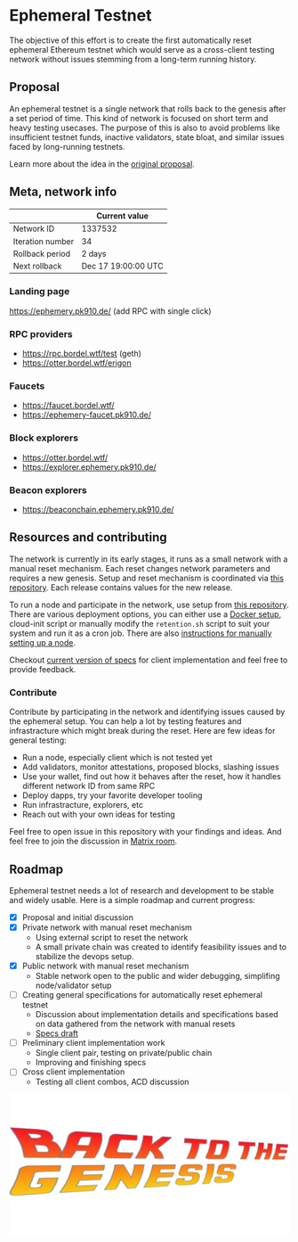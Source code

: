 # Ephemeral Testnet

The objective of this effort is to create the first automatically reset ephemeral Ethereum testnet which would serve as a cross-client testing network without issues stemming from a long-term running history.

## Proposal

An ephemeral testnet is a single network that rolls back to the genesis after a set period of time. This kind of network is focused on short term and heavy testing usecases. The purpose of this is also to avoid problems like insufficient testnet funds, inactive validators, state bloat, and similar issues faced by long-running testnets.

Learn more about the idea in the [original proposal](https://notes.ethereum.org/@mario-havel/stakers-testnet). 

## Meta, network info

|                  | Current value       |
| ---------------- | ------------------- |
| Network ID       | 1337532             |
| Iteration number | 34                  |
| Rollback period  | 2 days              |
| Next rollback    | Dec 17 19:00:00 UTC  |

### Landing page

https://ephemery.pk910.de/ (add RPC with single click)

### RPC providers

- https://rpc.bordel.wtf/test (geth)
- https://otter.bordel.wtf/erigon 

### Faucets

- https://faucet.bordel.wtf/
- https://ephemery-faucet.pk910.de/

### Block explorers

- https://otter.bordel.wtf/
- https://explorer.ephemery.pk910.de/

### Beacon explorers

- https://beaconchain.ephemery.pk910.de/

## Resources and contributing

The network is currently in its early stages, it runs as a small network with a manual reset mechanism. Each reset changes network parameters and requires a new genesis. Setup and reset mechanism is coordinated via [this repository](https://github.com/pk910/test-testnet-repo). Each release contains values for the new release. 

To run a node and participate in the network, use setup from [this repository](https://github.com/pk910/test-testnet-scripts). There are various deployment options, you can either use a [Docker setup](https://github.com/pk910/test-testnet-scripts#docker), cloud-init script or manually modify the `retention.sh` script to suit your system and run it as a cron job. There are also [instructions for manually setting up a node](https://github.com/pk910/test-testnet-scripts#manual-deployment). 

Checkout [current version of specs](./specs.md) for client implementation and feel free to provide feedback. 

### Contribute 

Contribute by participating in the network and identifying issues caused by the ephemeral setup. You can help a lot by testing features and infrastracture which might break during the reset. Here are few ideas for general testing:
  - Run a node, especially client which is not tested yet
  - Add validators, monitor attestations, proposed blocks, slashing issues
  - Use your wallet, find out how it behaves after the reset, how it handles different network ID from same RPC
  - Deploy dapps, try your favorite developer tooling 
  - Run infrastracture, explorers, etc
  - Reach out with your own ideas for testing

Feel free to open issue in this repository with your findings and ideas. And feel free to join the discussion in [Matrix room](https://matrix.to/#/#staker-testnet:matrix.org). 


## Roadmap

Ephemeral testnet needs a lot of research and development to be stable and widely usable. Here is a simple roadmap and current progress:

- [x] Proposal and initial discussion
- [x] Private network with manual reset mechanism
    - Using external script to reset the network
    - A small private chain was created to identify feasibility issues and to stabilize the devops setup.
- [x] Public network with manual reset mechanism
    - Stable network open to the public and wider debugging, simplifing node/validator setup
- [ ] Creating general specifications for automatically reset ephemeral testnet 
    - Discussion about implementation details and specifications based on data gathered from the network with manual resets
    - [Specs draft](./specs.md)
- [ ] Preliminary client implementation work 
    - Single client pair, testing on private/public chain 
    - Improving and finishing specs 
- [ ] Cross client implementation 
    - Testing all client combos, ACD discussion


![](./bttg.png)
